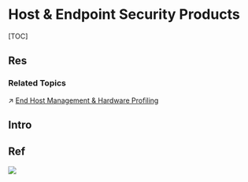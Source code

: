 # Host & Endpoint Security Products

[TOC]



## Res
### Related Topics
↗ [End Host Management & Hardware Profiling](../../../../../🔑%20CS%20Core/🧰%20Generic%20Software%20Tools%20&%20Projects/🧱%20Hardware%20Related%20Tools/End%20Host%20Management%20&%20Hardware%20Profiling.md)



## Intro



## Ref
[谈终端--UES 终端一体化 - kfei的文章 - 知乎]: https://zhuanlan.zhihu.com/p/525621402

![](../../../../../../../Assets/Pics/Pasted%20image%2020240318214125.png)

